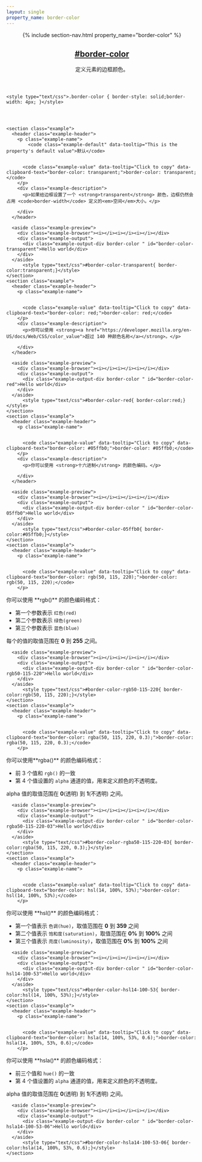 ```yaml
---
layout: single
property_name: border-color
---
```


<section id="border-color" class="property">
  <header class="property-header">
    {% include section-nav.html property_name="border-color" %}
    <h2 class="property-name">
      <a href="{{site.url}}/#border-color"><span>#</span>border-color</a>
    </h2>
    <div class="property-description">
      <p>定义元素的边框颜色。</p>
    </div>
  </header>

    <style type="text/css">.border-color { border-style: solid;border-width: 4px; }</style>




    <section class="example">
      <header class="example-header">
        <p class="example-name">
            <code class="example-default" data-tooltip="This is the property's default value">默认</code>


          <code class="example-value" data-tooltip="Click to copy" data-clipboard-text="border-color: transparent;">border-color: transparent;</code>
        </p>
        <div class="example-description">
          <p>如果给边框设置了一个 <strong>transparent</strong> 颜色，边框仍然会占用 <code>border-width</code> 定义的<em>空间</em>大小。</p>

        </div>
      </header>

      <aside class="example-preview">
        <div class="example-browser"><i></i><i></i><i></i></div>
        <div class="example-output">
          <div class="example-output-div border-color " id="border-color-transparent">Hello world</div>
        </div>
      </aside>
          <style type="text/css">#border-color-transparent{ border-color:transparent;}</style>
    </section>
    <section class="example">
      <header class="example-header">
        <p class="example-name">


          <code class="example-value" data-tooltip="Click to copy" data-clipboard-text="border-color: red;">border-color: red;</code>
        </p>
        <div class="example-description">
          <p>你可以使用 <strong><a href="https://developer.mozilla.org/en-US/docs/Web/CSS/color_value">超过 140 种颜色名称</a></strong>。</p>

        </div>
      </header>

      <aside class="example-preview">
        <div class="example-browser"><i></i><i></i><i></i></div>
        <div class="example-output">
          <div class="example-output-div border-color " id="border-color-red">Hello world</div>
        </div>
      </aside>
          <style type="text/css">#border-color-red{ border-color:red;}</style>
    </section>
    <section class="example">
      <header class="example-header">
        <p class="example-name">


          <code class="example-value" data-tooltip="Click to copy" data-clipboard-text="border-color: #05ffb0;">border-color: #05ffb0;</code>
        </p>
        <div class="example-description">
          <p>你可以使用 <strong>十六进制</strong> 的颜色编码。</p>

        </div>
      </header>

      <aside class="example-preview">
        <div class="example-browser"><i></i><i></i><i></i></div>
        <div class="example-output">
          <div class="example-output-div border-color " id="border-color-05ffb0">Hello world</div>
        </div>
      </aside>
          <style type="text/css">#border-color-05ffb0{ border-color:#05ffb0;}</style>
    </section>
    <section class="example">
      <header class="example-header">
        <p class="example-name">


          <code class="example-value" data-tooltip="Click to copy" data-clipboard-text="border-color: rgb(50, 115, 220);">border-color: rgb(50, 115, 220);</code>
        </p>
<div class="example-description" markdown="1">
你可以使用 **rgb()** 的颜色编码格式：

- 第一个参数表示 `红色(red)`
- 第二个参数表示 `绿色(green)`
- 第三个参数表示 `蓝色(blue)`

每个的值的取值范围在 **0** 到 **255** 之间。
</div>
      </header>

      <aside class="example-preview">
        <div class="example-browser"><i></i><i></i><i></i></div>
        <div class="example-output">
          <div class="example-output-div border-color " id="border-color-rgb50-115-220">Hello world</div>
        </div>
      </aside>
          <style type="text/css">#border-color-rgb50-115-220{ border-color:rgb(50, 115, 220);}</style>
    </section>
    <section class="example">
      <header class="example-header">
        <p class="example-name">


          <code class="example-value" data-tooltip="Click to copy" data-clipboard-text="border-color: rgba(50, 115, 220, 0.3);">border-color: rgba(50, 115, 220, 0.3);</code>
        </p>
<div class="example-description" markdown="1">
你可以使用**rgba()** 的颜色编码格式：

- 前 3 个值和 `rgb()` 的一致
- 第 4 个值设置的 `alpha` 通道的值，用来定义颜色的不透明度。

alpha 值的取值范围在 **0**(透明) 到 **1**(不透明) 之间。
</div>
      </header>

      <aside class="example-preview">
        <div class="example-browser"><i></i><i></i><i></i></div>
        <div class="example-output">
          <div class="example-output-div border-color " id="border-color-rgba50-115-220-03">Hello world</div>
        </div>
      </aside>
          <style type="text/css">#border-color-rgba50-115-220-03{ border-color:rgba(50, 115, 220, 0.3);}</style>
    </section>
    <section class="example">
      <header class="example-header">
        <p class="example-name">


          <code class="example-value" data-tooltip="Click to copy" data-clipboard-text="border-color: hsl(14, 100%, 53%);">border-color: hsl(14, 100%, 53%);</code>
        </p>
<div class="example-description" markdown="1">
你可以使用 **hsl()** 的颜色编码格式：

- 第一个值表示 `色调(hue)`，取值范围在 **0** 到 **359** 之间
- 第二个值表示 `饱和度(saturation)`，取值范围在 **0%** 到 **100%** 之间
- 第三个值表示 `亮度(luminosity)`，取值范围在 **0%** 到 **100%** 之间
</div>
      </header>

      <aside class="example-preview">
        <div class="example-browser"><i></i><i></i><i></i></div>
        <div class="example-output">
          <div class="example-output-div border-color " id="border-color-hsl14-100-53">Hello world</div>
        </div>
      </aside>
          <style type="text/css">#border-color-hsl14-100-53{ border-color:hsl(14, 100%, 53%);}</style>
    </section>
    <section class="example">
      <header class="example-header">
        <p class="example-name">


          <code class="example-value" data-tooltip="Click to copy" data-clipboard-text="border-color: hsla(14, 100%, 53%, 0.6);">border-color: hsla(14, 100%, 53%, 0.6);</code>
        </p>
<div class="example-description" markdown="1">
你可以使用 **hsla()** 的颜色编码格式：

- 前三个值和 `hue()` 的一致
- 第 4 个值设置的 `alpha` 通道的值，用来定义颜色的不透明度。

alpha 值的取值范围在 **0**(透明) 到 **1**(不透明) 之间。
</div>
      </header>

      <aside class="example-preview">
        <div class="example-browser"><i></i><i></i><i></i></div>
        <div class="example-output">
          <div class="example-output-div border-color " id="border-color-hsla14-100-53-06">Hello world</div>
        </div>
      </aside>
          <style type="text/css">#border-color-hsla14-100-53-06{ border-color:hsla(14, 100%, 53%, 0.6);}</style>
    </section>
</section>
